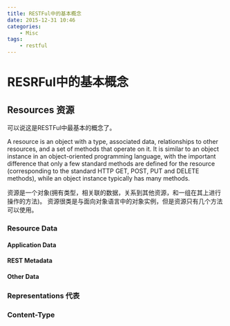 ```yaml
---
title: RESTFul中的基本概念
date: 2015-12-31 10:46
categories:
	- Misc
tags:
	- restful
---
```

# RESRFul中的基本概念

## Resources 资源
可以说这是RESTFul中最基本的概念了。

A resource is an object with a type, associated data, relationships to other resources, and a set of methods that operate on it. It is similar to an object instance in an object-oriented programming language, with the important difference that only a few standard methods are defined for the resource (corresponding to the standard HTTP GET, POST, PUT and DELETE methods), while an object instance typically has many methods.

资源是一个对象(拥有类型，相关联的数据，关系到其他资源，和一组在其上进行操作的方法)。
资源很类是与面向对象语言中的对象实例，但是资源只有几个方法可以使用。

### Resource Data

#### Application Data

#### REST Metadata

#### Other Data

### Representations 代表

### Content-Type
